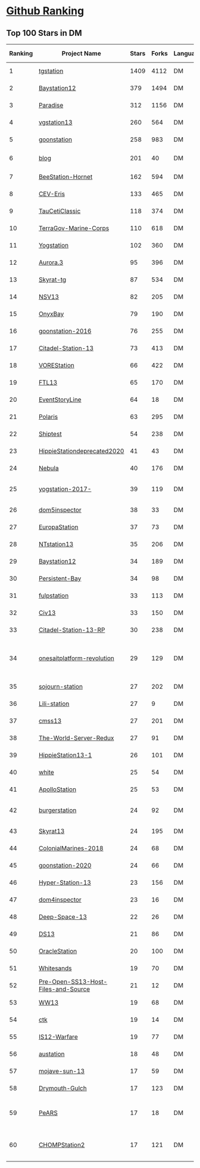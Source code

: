 [Github Ranking](../README.md)
==========

## Top 100 Stars in DM

| Ranking | Project Name | Stars | Forks | Language | Open Issues | Description | Last Commit |
| ------- | ------------ | ----- | ----- | -------- | ----------- | ----------- | ----------- |
| 1 | [tgstation](https://github.com/tgstation/tgstation) | 1409 | 4112 | DM | 1806 | The /tg/station branch of SS13 | 2023-02-12T02:56:41Z |
| 2 | [Baystation12](https://github.com/Baystation12/Baystation12) | 379 | 1494 | DM | 311 | Baystation's flavor of Space Station 13 | 2023-02-12T02:16:14Z |
| 3 | [Paradise](https://github.com/ParadiseSS13/Paradise) | 312 | 1156 | DM | 681 | Paradise Station's GitHub main repository. | 2023-02-12T02:00:48Z |
| 4 | [vgstation13](https://github.com/vgstation-coders/vgstation13) | 260 | 564 | DM | 3066 | Butts | 2023-02-11T23:37:00Z |
| 5 | [goonstation](https://github.com/goonstation/goonstation) | 258 | 983 | DM | 1159 | Repository for the Goonstation branch of SS13 | 2023-02-12T01:52:31Z |
| 6 | [blog](https://github.com/erbing/blog) | 201 | 40 | DM | 0 | 前端基础积累 / 新技术 / Vue / React / H5 / 奇怪的BUG / 面试 / 招聘 | 2020-04-01T16:58:50Z |
| 7 | [BeeStation-Hornet](https://github.com/BeeStation/BeeStation-Hornet) | 162 | 594 | DM | 175 | 99.95% station. 0.05% bees | 2023-02-12T00:54:34Z |
| 8 | [CEV-Eris](https://github.com/discordia-space/CEV-Eris) | 133 | 465 | DM | 365 | Death is our destination | 2023-02-11T14:57:20Z |
| 9 | [TauCetiClassic](https://github.com/TauCetiStation/TauCetiClassic) | 118 | 374 | DM | 1656 | Франкенштейн жив | 2023-02-11T21:54:15Z |
| 10 | [TerraGov-Marine-Corps](https://github.com/tgstation/TerraGov-Marine-Corps) | 110 | 618 | DM | 204 | TGMC: TerraGov Marine Corps, a SS13 mod | 2023-02-12T01:42:10Z |
| 11 | [Yogstation](https://github.com/yogstation13/Yogstation) | 102 | 360 | DM | 578 | Discord: https://discord.gg/yogs13 Forums: https://forums.yogstation.net | 2023-02-12T01:41:14Z |
| 12 | [Aurora.3](https://github.com/Aurorastation/Aurora.3) | 95 | 396 | DM | 635 | The code for Aurorastation's new base, forked from Baystation12. | 2023-02-12T01:28:57Z |
| 13 | [Skyrat-tg](https://github.com/Skyrat-SS13/Skyrat-tg) | 87 | 534 | DM | 129 | A Skyrat downstream of /tg/station SS13. | 2023-02-12T02:12:36Z |
| 14 | [NSV13](https://github.com/BeeStation/NSV13) | 82 | 205 | DM | 97 | NSV13, a Ship-to-ship Combat SS13 Server | 2023-02-12T00:26:30Z |
| 15 | [OnyxBay](https://github.com/ChaoticOnyx/OnyxBay) | 79 | 190 | DM | 2421 | Main repository with actual Space Station 13 sources. Branch of Baystation 12. | 2023-02-11T19:54:48Z |
| 16 | [goonstation-2016](https://github.com/goonstation/goonstation-2016) | 76 | 255 | DM | 1 | Public release of Goonstation from March 2016 (Archived) | 2020-02-19T14:54:01Z |
| 17 | [Citadel-Station-13](https://github.com/Citadel-Station-13/Citadel-Station-13) | 73 | 413 | DM | 279 | Repo for the original Citadel Station build that originated from /tg/ code. | 2023-02-12T01:35:35Z |
| 18 | [VOREStation](https://github.com/VOREStation/VOREStation) | 66 | 422 | DM | 101 | The codebase used by the VORE SS13 server, based on Polaris SS13. | 2023-02-12T02:36:28Z |
| 19 | [FTL13](https://github.com/FTL13/FTL13) | 65 | 170 | DM | 1 | FTL in SS13! | 2019-05-10T21:04:26Z |
| 20 | [EventStoryLine](https://github.com/tommasoc80/EventStoryLine) | 64 | 18 | DM | 3 | Event StoryLine Corpus - annotated data, baselines and evaluation scripts, evaluation data. | 2020-05-20T15:35:25Z |
| 21 | [Polaris](https://github.com/PolarisSS13/Polaris) | 63 | 295 | DM | 253 |  Polaris - A version of Spacestation13, forked from Baystation12. | 2023-02-11T17:50:05Z |
| 22 | [Shiptest](https://github.com/shiptest-ss13/Shiptest) | 54 | 238 | DM | 149 | The Shiptest Codebase | 2023-02-12T01:02:16Z |
| 23 | [HippieStationdeprecated2020](https://github.com/HippieStation/HippieStationdeprecated2020) | 41 | 43 | DM | 176 | The Hippie Station branch of SS13 | 2022-03-11T23:30:08Z |
| 24 | [Nebula](https://github.com/NebulaSS13/Nebula) | 40 | 176 | DM | 29 | A general purpose SS13/Baystation12 fork. | 2023-02-11T22:25:43Z |
| 25 | [yogstation-2017-](https://github.com/yogstation13/yogstation-2017-) | 39 | 119 | DM | 0 | Yogstation13's master code source. [OLD - GO TO https://github.com/yogstation13/Yogstation-TG FOR THE NEW VERSION] | 2019-05-20T11:11:03Z |
| 26 | [dom5inspector](https://github.com/larzm42/dom5inspector) | 38 | 33 | DM | 5 | Dominions 5 data and mod browser. | 2023-02-03T19:00:06Z |
| 27 | [EuropaStation](https://github.com/Yonaguni/EuropaStation) | 37 | 73 | DM | 11 | A planet-based SS13 codebase. | 2019-03-26T03:00:10Z |
| 28 | [NTstation13](https://github.com/NTStation/NTstation13) | 35 | 206 | DM | 47 | NTstation13 - A version of Spacestation13, forked from /tg/station13. | 2017-10-04T15:42:12Z |
| 29 | [Baystation12](https://github.com/infinitystation/Baystation12) | 34 | 189 | DM | 49 | None | 2023-02-10T06:57:44Z |
| 30 | [Persistent-Bay](https://github.com/Persistent-SS13/Persistent-Bay) | 34 | 98 | DM | 0 | A fork of baycode that saves and loads characters and the station. | 2022-08-04T20:48:18Z |
| 31 | [fulpstation](https://github.com/fulpstation/fulpstation) | 33 | 113 | DM | 9 | Fulp downstream of TG | 2023-02-12T02:17:45Z |
| 32 | [Civ13](https://github.com/Civ13/Civ13) | 33 | 150 | DM | 10 | Historical SS13 | 2023-02-10T20:55:09Z |
| 33 | [Citadel-Station-13-RP](https://github.com/Citadel-Station-13/Citadel-Station-13-RP) | 30 | 238 | DM | 27 | Code for the Citadel Station RP server that originated from Virgo/Polaris. | 2023-02-11T19:54:32Z |
| 34 | [onesaitplatform-revolution](https://github.com/onesaitplatform/onesaitplatform-revolution) | 29 | 129 | DM | 0 | Onesait Platform revolution is an initiative of MINSAIT to activate the group of developers of its staff through a competition consisting of 2 phases: an initial that is developed individually and one in teams. | 2019-09-15T21:27:54Z |
| 35 | [sojourn-station](https://github.com/sojourn-13/sojourn-station) | 27 | 202 | DM | 14 | None | 2023-02-12T02:32:40Z |
| 36 | [Lili-station](https://github.com/Derven/Lili-station) | 27 | 9 | DM | 3 | Isometric space station 13 | 2020-09-08T14:47:15Z |
| 37 | [cmss13](https://github.com/cmss13-devs/cmss13) | 27 | 201 | DM | 130 | Contains the code for CM-SS13 | 2023-02-12T02:39:34Z |
| 38 | [The-World-Server-Redux](https://github.com/GeneriedJenelle/The-World-Server-Redux) | 27 | 91 | DM | 17 | World Server Redux. Discord: https://discord.gg/4KUpvnJ  | 2023-01-09T23:13:33Z |
| 39 | [HippieStation13-1](https://github.com/HippieStationArchive/HippieStation13-1) | 26 | 101 | DM | 172 | https://github.com/HippieStation/HippieStation13 | 2017-05-25T05:51:32Z |
| 40 | [white](https://github.com/frosty-dev/white) | 25 | 54 | DM | 403 | Main White Dream SS13 repository. | 2023-02-11T17:17:37Z |
| 41 | [ApolloStation](https://github.com/Apollo-Community/ApolloStation) | 25 | 53 | DM | 43 | The best code this side of the galaxy! | 2017-02-13T00:51:56Z |
| 42 | [burgerstation](https://github.com/BurgerLUA/burgerstation) | 24 | 92 | DM | 43 | My main project. This is the repository for the upcoming BYOND game Burgerstation. Currently in development. | 2023-02-10T11:46:45Z |
| 43 | [Skyrat13](https://github.com/Skyrat-SS13/Skyrat13) | 24 | 195 | DM | 147 | None | 2023-01-06T10:35:27Z |
| 44 | [ColonialMarines-2018](https://github.com/ColonialMarines-Mirror/ColonialMarines-2018) | 24 | 68 | DM | 0 | None | 2018-12-18T03:45:28Z |
| 45 | [goonstation-2020](https://github.com/goonstation/goonstation-2020) | 24 | 66 | DM | 0 | Public release of Goonstation from January 2020 (Archived) | 2020-04-01T15:05:48Z |
| 46 | [Hyper-Station-13](https://github.com/quotefox/Hyper-Station-13) | 23 | 156 | DM | 1 | Hyper Station 13 | 2023-02-09T05:47:14Z |
| 47 | [dom4inspector](https://github.com/larzm42/dom4inspector) | 23 | 16 | DM | 3 | Dominions 4 data and mod browser. | 2017-09-26T20:17:55Z |
| 48 | [Deep-Space-13](https://github.com/DDMers/Deep-Space-13) | 22 | 26 | DM | 12 | Deep Space 13 - Star Trek 13, Station based | 2019-07-17T17:52:38Z |
| 49 | [DS13](https://github.com/DS-13-Dev-Team/DS13) | 21 | 86 | DM | 136 | None | 2023-02-12T01:23:25Z |
| 50 | [OracleStation](https://github.com/OracleStation/OracleStation) | 20 | 100 | DM | 139 | Repository for OracleStation SS13 project | 2018-10-06T23:55:56Z |
| 51 | [Whitesands](https://github.com/Whitesands13/Whitesands) | 19 | 70 | DM | 0 | The Whitesands Space Station 13 Codebase. | 2021-09-11T22:47:24Z |
| 52 | [Pre-Open-SS13-Host-Files-and-Source](https://github.com/Glloyd/Pre-Open-SS13-Host-Files-and-Source) | 21 | 12 | DM | 0 | SS13 host files and source from before Open SS13. More info in the ReadMe | 2017-03-30T02:55:57Z |
| 53 | [WW13](https://github.com/WW2-SS13/WW13) | 19 | 68 | DM | 7 | nazis in space | 2020-05-29T19:48:32Z |
| 54 | [ctk](https://github.com/chaolinzhanglab/ctk) | 19 | 14 | DM | 3 | CLIP Tool Kit (CTK) | 2022-07-22T16:01:04Z |
| 55 | [IS12-Warfare](https://github.com/Project-IS12/IS12-Warfare) | 19 | 77 | DM | 4 | The official IS12 Warfare repo. | 2023-01-19T16:10:05Z |
| 56 | [austation](https://github.com/austation/austation) | 18 | 48 | DM | 0 | AuStation is an Australian SS13 server run by Australians, for Australians. | 2023-02-11T04:58:46Z |
| 57 | [mojave-sun-13](https://github.com/Mojave-Sun/mojave-sun-13) | 17 | 59 | DM | 24 | Join our Discord at: https://discord.gg/ms13 for tests, questions, or to help with development | 2023-02-12T01:47:54Z |
| 58 | [Drymouth-Gulch](https://github.com/BadDeathclaw/Drymouth-Gulch) | 17 | 123 | DM | 0 | Bad Deathclaw SS13 server NEW TG | 2022-12-02T05:28:40Z |
| 59 | [PeARS](https://github.com/minimalparts/PeARS) | 17 | 18 | DM | 8 | Archive repository for the PeARS project. Please head over to https://github.com/PeARSearch/PeARS-orchard for the latest version. | 2017-06-10T10:57:14Z |
| 60 | [CHOMPStation2](https://github.com/CHOMPStation2/CHOMPStation2) | 17 | 121 | DM | 166 | An update of Space Station 13 CHOMPStation using code derived from YawnWider, which is derived from VOREStation, which is derived from Polaris | 2023-02-11T21:47:06Z |


